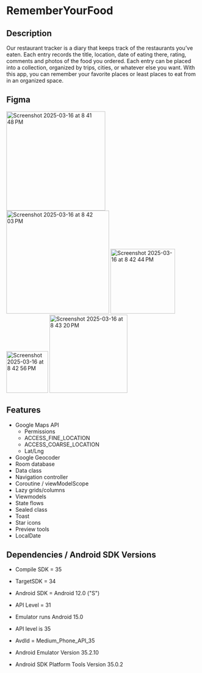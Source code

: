 # RememberYourFood

## Description
Our restaurant tracker is a diary that keeps track of the restaurants you’ve eaten. Each entry records the title, location, date of eating there, rating, comments and photos of the food you ordered. Each entry can be placed into a collection, organized by trips, cities, or whatever else you want.  With this app, you can remember your favorite places or least places to eat from in an organized space. 

## Figma

<img width="259" alt="Screenshot 2025-03-16 at 8 41 48 PM" src="https://github.com/user-attachments/assets/52343513-d944-4906-b7d3-1556d0675e49" />

<img width="269" alt="Screenshot 2025-03-16 at 8 42 03 PM" src="https://github.com/user-attachments/assets/72ed5781-9f91-4ae4-80e6-513dc6967d9a" />

<img width="169" alt="Screenshot 2025-03-16 at 8 42 44 PM" src="https://github.com/user-attachments/assets/f5686fec-a65d-4e3a-a450-b11fd6359af1" />

<img width="109" alt="Screenshot 2025-03-16 at 8 42 56 PM" src="https://github.com/user-attachments/assets/7d4245ff-266a-4909-9b4e-4bc084c3c527" />

<img width="204" alt="Screenshot 2025-03-16 at 8 43 20 PM" src="https://github.com/user-attachments/assets/95d60b80-84f1-4746-a24d-d99d143db551" />


## Features 
- Google Maps API
   - Permissions
   - ACCESS_FINE_LOCATION
   - ACCESS_COARSE_LOCATION
   - Lat/Lng
- Google Geocoder
- Room database
- Data class
- Navigation controller
- Coroutine / viewModelScope
- Lazy grids/columns
- Viewmodels
- State flows
- Sealed class
- Toast
- Star icons
- Preview tools
- LocalDate

## Dependencies / Android SDK Versions
- Compile SDK = 35
- TargetSDK = 34
- Android SDK = Android 12.0 ("S")
- API Level = 31

- Emulator runs Android 15.0
- API level is 35
- AvdId = Medium_Phone_API_35
- Android Emulator Version 35.2.10
- Android SDK Platform Tools Version 35.0.2
